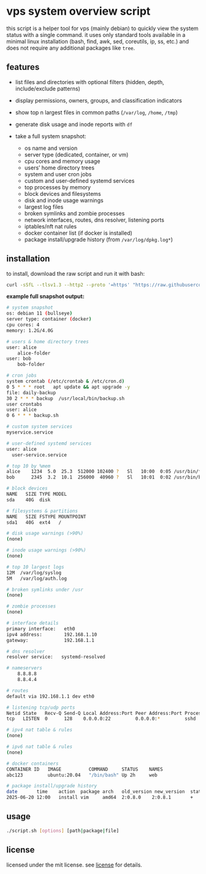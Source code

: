# vps system overview script

this script is a helper tool for vps (mainly debian) to quickly view the system status with a single command. it uses only standard tools available in a minimal linux installation (bash, find, awk, sed, coreutils, ip, ss, etc.) and does not require any additional packages like `tree`.

## features

* list files and directories with optional filters (hidden, depth, include/exclude patterns)
* display permissions, owners, groups, and classification indicators
* show top n largest files in common paths (`/var/log`, `/home`, `/tmp`)
* generate disk usage and inode reports with `df`
* take a full system snapshot:

  * os name and version
  * server type (dedicated, container, or vm)
  * cpu cores and memory usage
  * users’ home directory trees
  * system and user cron jobs
  * custom and user-defined systemd services
  * top processes by memory
  * block devices and filesystems
  * disk and inode usage warnings
  * largest log files
  * broken symlinks and zombie processes
  * network interfaces, routes, dns resolver, listening ports
  * iptables/nft nat rules
  * docker container list (if docker is installed)
  * package install/upgrade history (from `/var/log/dpkg.log*`)

## installation

to install, download the raw script and run it with bash:

```bash
curl -sSfL --tlsv1.3 --http2 --proto '=https' "https://raw.githubusercontent.com/m0nokey/vps-inspector/main/vps-inspector.sh" | bash -s
```

**example full snapshot output:**

```bash
# system snapshot
os: debian 11 (bullseye)
server type: container (docker)
cpu cores: 4
memory: 1.2G/4.0G

# users & home directory trees
user: alice
    alice-folder
user: bob
    bob-folder

# cron jobs
system crontab (/etc/crontab & /etc/cron.d)
0 5 * * * root   apt update && apt upgrade -y
file: daily-backup
30 2 * * * backup  /usr/local/bin/backup.sh
user crontabs
user: alice
0 6 * * * backup.sh

# custom system services
myservice.service

# user-defined systemd services
user: alice
  user-service.service

# top 10 by %mem
alice    1234  5.0  25.3  512000 102400 ?   Sl   10:00  0:05 /usr/bin/foo
bob      2345  3.2  10.1  256000  40960 ?   Sl   10:01  0:02 /usr/bin/bar

# block devices
NAME   SIZE TYPE MODEL
sda    40G  disk  

# filesystems & partitions
NAME   SIZE FSTYPE MOUNTPOINT
sda1   40G  ext4   /

# disk usage warnings (>90%)
(none)

# inode usage warnings (>90%)
(none)

# top 10 largest logs
12M  /var/log/syslog
5M   /var/log/auth.log

# broken symlinks under /usr
(none)

# zombie processes
(none)

# interface details
primary interface:   eth0
ipv4 address:        192.168.1.10
gateway:             192.168.1.1

# dns resolver
resolver service:   systemd-resolved

# nameservers
    8.8.8.8
    8.8.4.4

# routes
default via 192.168.1.1 dev eth0

# listening tcp/udp ports
Netid State   Recv-Q Send-Q Local Address:Port Peer Address:Port Process
tcp   LISTEN  0      128    0.0.0.0:22         0.0.0.0:*         sshd

# ipv4 nat table & rules
(none)

# ipv6 nat table & rules
(none)

# docker containers
CONTAINER ID   IMAGE          COMMAND     STATUS    NAMES
abc123         ubuntu:20.04   "/bin/bash" Up 2h     web

# package install/upgrade history
date       time    action  package arch   old_version new_version  status
2025-06-20 12:00   install vim     amd64  2:0.8.0    2:0.8.1       + 
```

## usage

```bash
./script.sh [options] [path|package|file]
```

## license

licensed under the mit license. see [license](./LICENSE) for details.

